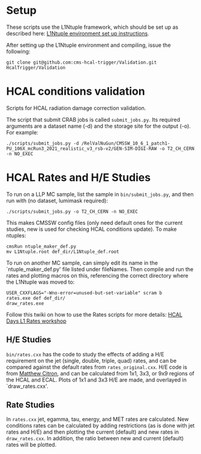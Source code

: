 # Setup
These scripts use the L1Ntuple framework, which should be set up as described here: [L1Ntuple environment set up instructions](https://twiki.cern.ch/twiki/bin/view/CMSPublic/SWGuideL1TStage2Instructions#Environment_Setup_with_Integrati).

After setting up the L1Ntuple environment and compiling, issue the following:
```
git clone git@github.com:cms-hcal-trigger/Validation.git HcalTrigger/Validation
```

# HCAL conditions validation 
Scripts for HCAL radiation damage correction validation.

The script that submit CRAB jobs is called `submit_jobs.py`. Its required arguments are a dataset name (-d) and the storage site for the output (-o). For example:
```
./scripts/submit_jobs.py -d /RelValNuGun/CMSSW_10_6_1_patch1-PU_106X_mcRun3_2021_realistic_v3_rsb-v2/GEN-SIM-DIGI-RAW -o T2_CH_CERN -n NO_EXEC
```

# HCAL Rates and H/E Studies
To run on a LLP MC sample, list the sample in `bin/submit_jobs.py`, and then run with (no dataset, lumimask required):
```
./scripts/submit_jobs.py -o T2_CH_CERN -n NO_EXEC
```
This makes CMSSW config files (only need default ones for the current studies, new is used for checking HCAL conditions update). To make ntuples:
```
cmsRun ntuple_maker_def.py
mv L1Ntuple.root def_dir/L1Ntuple_def.root
```
To run on another MC sample, can simply edit its name in the `ntuple_maker_def.py' file listed under fileNames. Then compile and run the rates and plotting macros on this, referencing the correct directory where the L1Ntuple was moved to:
```
USER_CXXFLAGS="-Wno-error=unused-but-set-variable" scram b
rates.exe def def_dir/
draw_rates.exe
```
Follow this twiki on how to use the Rates scripts for more details:
[HCAL Days L1 Rates workshop](https://twiki.cern.ch/twiki/bin/view/Sandbox/L1TriggerAtHCALdays2019#HCAL_conditions_impact_at_L1_rat)

## H/E Studies
`bin/rates.cxx` has the code to study the effects of adding a H/E requirement on the jet (single, double, triple, quad) rates, and can be compared against the default rates from `rates_original.cxx`. H/E code is from [Matthew Citron](https://github.com/mcitron/High-MET-studies/blob/hoeseed/doHOvEStudy.cxx#L300-L347), and can be calculated from 1x1, 3x3, or 9x9 regions of the HCAL and ECAL. Plots of 1x1 and 3x3 H/E are made, and overlayed in `draw_rates.cxx'.

## Rate Studies
In `rates.cxx` jet, egamma, tau, energy, and MET rates are calculated. New conditions rates can be calculated by adding restrictions (as is done with jet rates and H/E) and then plotting the current (default) and new rates in `draw_rates.cxx`. In addition, the ratio between new and current (default) rates will be plotted.

